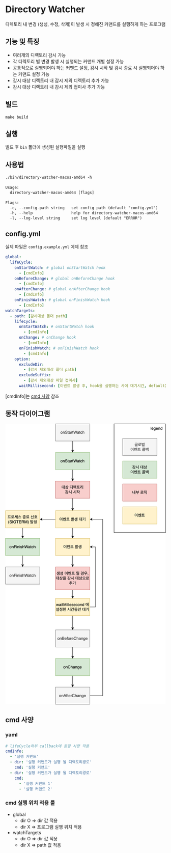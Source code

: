 # Directory Watcher

디렉토리 내 변경 (생성, 수정, 삭제)이 발생 시 정해진 커맨드를 실행하게 하는 프로그램

## 기능 및 특징

- 여러개의 디렉토리 감시 가능
- 각 디렉토리 별 변경 발생 시 실행되는 커맨드 개별 설정 가능
- 공통적으로 실행되어야 하는 커맨드 설정, 감시 시작 및 감시 종료 시 실행되어야 하는 커맨드 설정 가능
- 감시 대상 디렉토리 내 감시 제외 디렉토리 추가 가능
- 감시 대상 디렉토리 내 감시 제외 접미사 추가 가능

## 빌드

```shell
make build
```

## 실행

빌드 후 `bin` 폴더에 생성된 실행파일을 실행 

## 사용법

```shell
./bin/directory-watcher-macos-amd64 -h

Usage:
  directory-watcher-macos-amd64 [flags]

Flags:
  -c, --config-path string   set config path (default "config.yml")
  -h, --help                 help for directory-watcher-macos-amd64
  -l, --log-level string     set log level (default "ERROR")
```

## config.yml

실제 파일은 `config.example.yml` 예제 참조

```yaml
global:
  lifeCycle:
    onStartWatch: # global onStartWatch hook
      - [cmdInfo]
    onBeforeChange: # global onBeforeChange hook
      - [cmdInfo]
    onAfterChange: # global onAfterChange hook
      - [cmdInfo]
    onFinishWatch: # global onFinishWatch hook
      - [cmdInfo]
watchTargets:
  - path: [감시대상 폴더 path]
    lifeCycle:
      onStartWatch: # onStartWatch hook
        - [cmdInfo]
      onChange: # onChange hook
        - [cmdInfo]
      onFinishWatch: # onFinishWatch hook
        - [cmdInfo]
    option:
      excludeDir:
        - [감시 제외대상 폴더 path]
      excludeSuffix:
        - [감시 제외대상 파일 접미사]
      waitMillisecond: [이벤트 발생 후, hook을 실행하는 사이 대기시간, default는 100]
```

[cmdInfo]는 [cmd 사양](#cmd-사양) 참조

## 동작 다이어그램

![directory-watcher-life-cycle.png](static/directory-watcher-life-cycle.png)

## cmd 사양

### yaml

```yaml
# lifeCycle하부 callback에 동일 사양 적용
cmdInfo:
  - '실행 커맨드'
  - dir: '실행 커맨드가 실행 될 디렉토리경로'
    cmd: '실행 커맨드'
  - dir: '실행 커맨드가 실행 될 디렉토리경로'
    cmd:
      - '실행 커맨드 1'
      - '실행 커맨드 2'
```

### cmd 실행 위치 적용 룰

- global
  - dir O => dir 값 적용
  - dir X => 프로그램 실행 위치 적용
- watchTargets
  - dir O => dir 값 적용
  - dir X => path 값 적용
